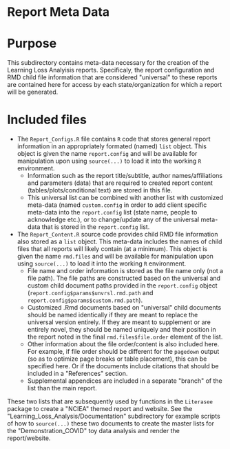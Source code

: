 Report Meta Data
================

#  Purpose

This subdirectory contains meta-data necessary for the creation of the Learning Loss Analyisis reports.
Specificaly, the report configuration and RMD child file information that are considered "universal" to
these reports are contained here for access by each state/organization for which a report will be
generated.

#  Included files

* The `Report_Configs.R` file contains `R` code that stores general report information in an appropriately
formated (named) `list` object.  This object is given the name `report.config` and will be available for
manipulation upon using `source(...)` to load it into the working `R` environment.
  - Information such as the report title/subtitle, author names/affiliations and parameters (data) that
  are required to created report content (tables/plots/conditional text) are stored in this file.
  - This universal list can be combined with another list with customized meta-data (named `custom.config`
  in order to add client specific meta-data into the `report.config` list (state name, people to acknowledge
  etc.), or to change/update any of the universal meta-data that is stored in the `report.config` list.
* The `Report_Content.R` source code provides child RMD file information also stored as a `list` object.
This meta-data includes the names of child files that all reports will likely contain (at a minimum). This
object is given the name `rmd.files` and will be available for manipulation upon using `source(...)` to
load it into the working `R` environment.
  - File name and order information is stored as the file name only (not a file path).  The file paths are
  constructed based on the universal and custom child document paths provided in the `report.config` object
  (`report.config$params$unvrsl.rmd.path` and `report.config$params$custom.rmd.path`).  
  - Customized .Rmd documents based on "universal" child documents should be named identically if they
  are meant to replace the universal version entirely.  If they are meant to supplement or are entirely
  novel, they should be named uniquely and their position in the report noted in the final `rmd.files$file.order`
  element of the list.
  - Other information about the file order/content is also included here.  For example, if file order
  should be different for the `pagedown` output (so as to optimize page breaks or table placement), this
  can be specified here.  Or if the documents include citations that should be included in a "References"
  section.
  - Supplemental appendices are included in a separate "branch" of the list than the main report.

These two lists that are subsequently used by functions in the `Literasee` package to create a "NCIEA"
themed report and website.  See the "Learning_Loss_Analysis/Documentation" subdirectory for example
scripts of how to `source(...)` these two documents to create the master lists for the "Demonstration_COVID"
toy data analysis and render the report/website.
